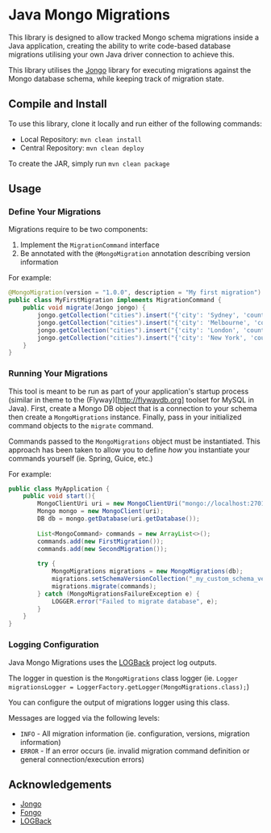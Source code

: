 # Java Mongo Migrations

This library is designed to allow tracked Mongo schema migrations inside a Java application, creating the ability to write code-based database migrations utilising your own Java driver connection to achieve this.

This library utilises the [Jongo](http://jongo.org) library for executing migrations against the Mongo database schema, while keeping track of migration state.
 
## Compile and Install

To use this library, clone it locally and run either of the following commands:

+ Local Repository: `mvn clean install`
+ Central Repository: `mvn clean deploy`

To create the JAR, simply run `mvn clean package`

## Usage

### Define Your Migrations

Migrations require to be two components:

1. Implement the `MigrationCommand` interface
2. Be annotated with the `@MongoMigration` annotation describing version information

For example:

```java
@MongoMigration(version = "1.0.0", description = "My first migration")
public class MyFirstMigration implements MigrationCommand {
    public void migrate(Jongo jongo) {
        jongo.getCollection("cities").insert("{'city': 'Sydney', 'country': 'Australia'}");
        jongo.getCollection("cities").insert("{'city': 'Melbourne', 'country': 'Australia'}");
        jongo.getCollection("cities").insert("{'city': 'London', 'country': 'United Kingdom'}");
        jongo.getCollection("cities").insert("{'city': 'New York', 'country': 'United States'}");
    }
}
```

### Running Your Migrations

This tool is meant to be run as part of your application's startup process (similar in theme to the (Flyway)[http://flywaydb.org] toolset for MySQL in Java).  First, create a Mongo DB object that is a connection to your schema then create a `MongoMigrations` instance.  Finally, pass in your initialized command objects to the `migrate` command.
  
Commands passed to the `MongoMigrations` object must be instantiated.  This approach has been taken to allow you to define _how_ you instantiate your commands yourself (ie. Spring, Guice, etc.)

For example:

```java
public class MyApplication {
    public void start(){
        MongoClientUri uri = new MongoClientUri("mongo://localhost:27017/my_application_schema");
        Mongo mongo = new MongoClient(uri);
        DB db = mongo.getDatabase(uri.getDatabase());
        
        List<MongoCommand> commands = new ArrayList<>();
        commands.add(new FirstMigration());
        commands.add(new SecondMigration());
        
        try {
            MongoMigrations migrations = new MongoMigrations(db);
            migrations.setSchemaVersionCollection("_my_custom_schema_version");
            migrations.migrate(commands);
        } catch (MongoMigrationsFailureException e) {
            LOGGER.error("Failed to migrate database", e);
        }
    }
}
```

### Logging Configuration

Java Mongo Migrations uses the [LOGBack](http://logback.qos.ch) project log outputs.

The logger in question is the `MongoMigrations` class logger (ie. `Logger migrationsLogger = LoggerFactory.getLogger(MongoMigrations.class);`)

You can configure the output of migrations logger using this class.

Messages are logged via the following levels:

+ `INFO` - All migration information (ie. configuration, versions, migration information)
+ `ERROR` - If an error occurs (ie. invalid migration command definition or general connection/execution errors)

## Acknowledgements

+ [Jongo](http://jongo.org)
+ [Fongo](https://github.com/foursquare/fongo)
+ [LOGBack](http://logback.qos.ch)